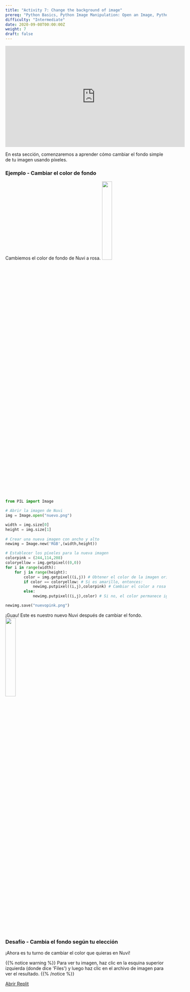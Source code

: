 ```yaml
---
title: "Activity 7: Change the background of image"
prereq: "Python Basics, Python Image Manipulation: Open an Image, Python Pixel: Colors and Pixels"
difficulty: "Intermediate"
date: 2020-09-08T00:00:00Z
weight: 7
draft: false
---
```


<iframe width="560" height="315" src="https://www.youtube.com/embed/zdi2R_EK6QA" frameborder="0" allow="accelerometer; autoplay; encrypted-media; gyroscope; picture-in-picture" allowfullscreen></iframe>

En esta sección, comenzaremos a aprender cómo cambiar el fondo simple de tu imagen usando píxeles.

### Ejemplo - Cambiar el color de fondo

Cambiemos el color de fondo de Nuvi a rosa.
<img src="../../media/nuevo.png" width=25%>

```python
from PIL import Image

# Abrir la imagen de Nuvi
img = Image.open("nuevo.png")

width = img.size[0]
height = img.size[1]
 
# Crear una nueva imagen con ancho y alto
newimg = Image.new('RGB',(width,height))

# Establecer los píxeles para la nueva imagen
colorpink = (244,114,208) 
coloryellow = img.getpixel((0,0))
for i in range(width):    
    for j in range(height):    
        color = img.getpixel((i,j)) # Obtener el color de la imagen original
        if color == coloryellow: # Si es amarillo, entonces:
            newimg.putpixel((i,j),colorpink) # Cambiar el color a rosa
        else:
            newimg.putpixel((i,j),color) # Si no, el color permanece igual

newimg.save("nuevopink.png")
```

¡Guau! Este es nuestro nuevo Nuvi después de cambiar el fondo.
<img src="../../media/nuevopink.png" width=25%>


### Desafío - Cambia el fondo según tu elección

¡Ahora es tu turno de cambiar el color que quieras en Nuvi! 

{{% notice warning %}}
Para ver tu imagen, haz clic en la esquina superior izquierda (donde dice 'Files') y luego haz clic en el archivo de imagen para ver el resultado.
{{% /notice %}}

<a class="my-2 mx-4 btn btn-info" href="https://replit.com/@nuevofoundation/Python-Pixel-Activity7" target="_blank">Abrir Replit</a>
